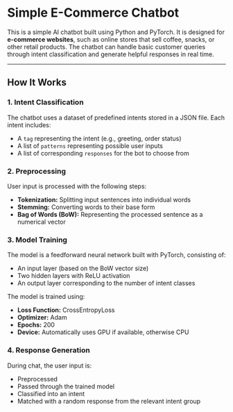# Simple E-Commerce Chatbot

This is a simple AI chatbot built using Python and PyTorch. It is designed for **e-commerce websites**, such as online stores that sell coffee, snacks, or other retail products. The chatbot can handle basic customer queries through intent classification and generate helpful responses in real time.

---

## How It Works

### 1. **Intent Classification**

The chatbot uses a dataset of predefined intents stored in a JSON file. Each intent includes:

- A `tag` representing the intent (e.g., greeting, order status)
- A list of `patterns` representing possible user inputs
- A list of corresponding `responses` for the bot to choose from

### 2. **Preprocessing**

User input is processed with the following steps:

- **Tokenization:** Splitting input sentences into individual words
- **Stemming:** Converting words to their base form
- **Bag of Words (BoW):** Representing the processed sentence as a numerical vector

### 3. **Model Training**

The model is a feedforward neural network built with PyTorch, consisting of:

- An input layer (based on the BoW vector size)
- Two hidden layers with ReLU activation
- An output layer corresponding to the number of intent classes

The model is trained using:

- **Loss Function:** CrossEntropyLoss  
- **Optimizer:** Adam  
- **Epochs:** 200  
- **Device:** Automatically uses GPU if available, otherwise CPU


### 4. **Response Generation**

During chat, the user input is:

- Preprocessed
- Passed through the trained model
- Classified into an intent
- Matched with a random response from the relevant intent group
